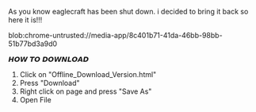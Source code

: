 As you know eaglecraft has been shut down. i decided to bring it back so here it is!!!


blob:chrome-untrusted://media-app/8c401b71-41da-46bb-98bb-51b77bd3a9d0


𝙃𝙊𝙒 𝙏𝙊 𝘿𝙊𝙒𝙉𝙇𝙊𝘼𝘿

1. Click on "Offline_Download_Version.html"
2. Press "Download"
3. Right click on page and press "Save As"
4. Open File

